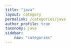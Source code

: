 ```yaml
---
title: "java"
layout: category
permalink: /categories/java
author_profile: true
taxonomy: java
sidebar:
    nav: "categories"
---
```


